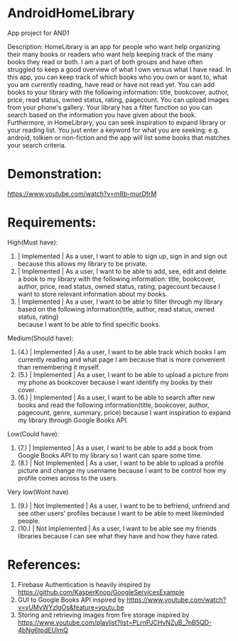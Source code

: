 # AndroidHomeLibrary
App project for AND1

Description:
HomeLibrary is an app for people who want help organizing their many books or readers who want help keeping track of the many books they read or both. 
I am a part of both groups and have often struggled to keep a good overview of what I own versus what I have read.
In this app, you can keep track of which books who you own or want to, what you are currently reading, have read or have not read yet. 
You can add books to your library with the following information: title, bookcover, author, price, read status, owned status, rating, pagecount. You can upload images from your phone's gallery.
Your library has a filter function so you can search based on the information you have given about the book. 
Furthermore, in HomeLibrary, you can seek inspiration to expand library or your reading list. You just enter a keyword for what you are seeking: e.g. android, tolkien or non-fiction
and the app will list some books that matches your search criteria.

# Demonstration:
https://www.youtube.com/watch?v=m8b-murDfrM

# Requirements:

High(Must have):
1. | Implemented | As a user, I want to able to sign up, sign in and sign out because this allows my library to be private.                                               
2. | Implemented | As a user, I want to be able to add, see, edit and delete a book to my library with the following information: 
title, bookcover, author, price, read status, owned status, rating, pagecount because I want to store relevant information about my books.                
3. | Implemented | As a user, I want to be able to filter through my library based on the following information(title, author, read status, owned status, rating)         
because I want to be able to find specific books.

Medium(Should have): 
1. (4.) | Implemented | As a user, I want to be able track which books I am currently reading and what page I am because that is more convenient than remembering it myself. 
2. (5.) | Implemented | As a user, I want to be able to upload a picture from my phone as bookcover because I want identify my books by their cover.                         
3. (6.) | Implemented | As a user, I want to be able to search after new books and read the following information(title, bookcover, author, pagecount, genre, summary, price) 
because I want inspiration to expand my library through Google Books API.                                                                                

Low(Could have): 
1. (7.) | Implemented | As a user, I want to be able to add a book from Google Books API to my library so I want can spare some time.                         
2. (8.) | Not Implemented | As a user, I want to be able to upload a profile picture and change my username because I want to be control how my profile comes across to the users. 

Very low(Wont have)
1. (9.) | Not Implemented | As a user, I want to be to befriend, unfriend and see other users' profiles because I want to be able to meet likeminded people.                     
2. (10.) | Not Implemented | As a user, I want to be able see my friends libraries because I can see what they have and how they have rated.                                     

# References:
1. Firebase Authentication is heavily inspired by https://github.com/KasperKnop/GoogleServicesExample
2. GUI to Google Books API inspired by https://www.youtube.com/watch?v=vUMvWYzlgOs&feature=youtu.be
3. Storing and retrieving images from fire storage inspired by https://www.youtube.com/playlist?list=PLrnPJCHvNZuB_7nB5QD-4bNg6tpdEUImQ
